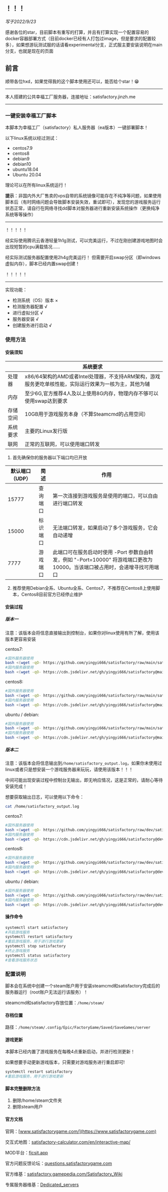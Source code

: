 ## ！！！

*写于2022/9/23*

感谢各位的star，目前脚本有重写的打算，并且有打算实现一个配置容易的docker容器部署方式（目前docker已经有人打包过image，但是要求的配置较多），如果想游玩测试服的话请看experimental分支，正式服主要安装说明在main分支，也就是现在的页面


## 前言

顺带各位hxd，如果觉得我的这个脚本使用还可以，能否给个star！😁

---

本人搭建的公共幸福工厂服务器，连接地址：satisfactory.jinzh.me

---

### 一键安装幸福工厂脚本

本脚本为幸福工厂（satisfactory）私人服务器（ea版本）一键部署脚本！

以下linux系统以经过测试：

* centos7.9
* centos8
* debian9
* debian10
* ubuntu18.04
* Ubuntu 20.04

理论可以在所有linux系统运行！

**提示**：非国内外大厂售卖的vps自带的系统镜像可能存在不纯净等问题，如果使用脚本后（有时网络问题会导致脚本安装失效，重试即可），发现您的游戏服务运行状态正常，请自行在网络寻找dd脚本对服务器进行重新安装系统操作（更换纯净系统等等操作）

***

！！！！！

经实际使用腾讯云香港轻量1h1g测试，可以完美运行，不过在刚创建游戏地图时会出现短暂的cpu满载情况......

经实际测试服务器配置使用2h4g完美运行！
但需要开启swap分区（即windows虚拟内存），脚本已经内置swap创建！

！！！！！

***

实现功能：

* 检测系统（OS）版本 ×
* 检测服务器配置 √
* 进行虚拟分区  √
* 服务器安装  √
* 创建服务进行启动  √

### 使用方法

#### 安装须知

|        |                                           系统要求                                              |
|--------|------------------------------------------------------------------------------------------------|
|处理器  |x86/64架构的AMD或者Intel处理器，不支持ARM架构，游戏服务更吃单核性能，实际运行效果为一核为主，其他为辅   |
|内存    |至少6G,官方推荐4人及以上使用8G内存，物理内存不够可以使用swap达到要求                                 |
|存储空间|10GB用于游戏服务本身（不算Steamcmd的占用空间）                                                     |
|系统要求|主要的Linux发行版                                                                                |
|联网    |正常的互联网，可以使用端口转发                                                                    |

1. 首先确保你的服务器以下端口均已开放

|默认端口（UDP）|简述|作用|
|--------------|----|---|
|15777|查询端口   |第一次连接到游戏服务是使用的端口，可以自由进行端口转发|
|15000|标识端口   |无法端口转发，如果启动了多个游戏服务，它会自动递增|
|7777 |游戏端口   |此端口可在服务启动时使用 -Port 参数自由转发，例如 "-Port=10000" 将游戏端口更改为 10000。当该端口被占用时，会递增寻找可用端口|

2. 推荐使用Debian全系、Ubuntu全系、Centos7，不推荐在Centos8上使用脚本，Centos8目前官方已经停止维护

#### 安装过程

##### 版本一

注意：该版本会将信息直接输出到控制台，如果你对linux使用有所了解，使用该版本更容易安装

centos7:

```bash
#国外服务器使用
bash <(wget -qO- https://github.com/yingyi666/satisfactory/raw/main/satisfactory_c7.sh)
#国内服务器使用
bash <(wget -qO- https://cdn.jsdelivr.net/gh/yingyi666/satisfactory@main/satisfactory_c7.sh)
```

centos8:

```bash
#国外服务器使用
bash <(wget -qO- https://github.com/yingyi666/satisfactory/raw/main/satisfactory_c8.sh)
#国内服务器使用
bash <(wget -qO- https://cdn.jsdelivr.net/gh/yingyi666/satisfactory@main/satisfactory_c8.sh)
```

ubuntu / debian:

```bash
#国外服务器使用
bash <(wget -qO- https://github.com/yingyi666/satisfactory/raw/main/satisfactory_d.sh)
#国内服务器使用
bash <(wget -qO- https://cdn.jsdelivr.net/gh/yingyi666/satisfactory@main/satisfactory_d.sh)
```

##### 版本二

注意：该版本会将信息输出到`/home/satisfactory_output.log`，如果你未使用过linux或者只是想安装一个游戏服务器来玩玩，请使用该版本！！！

中间可能出现安装过程中控制台无输出，即无响应情况，这是正常的，请耐心等待安装完成！

想要获取输出日志，可以使用以下命令：

```bash
cat /home/satisfactory_output.log
```

centos7:

```bash
#国外服务器使用
bash <(wget -qO- https://github.com/yingyi666/satisfactory/raw/dev/satisfactory_c7.sh)
#国内服务器使用
bash <(wget -qO- https://cdn.jsdelivr.net/gh/yingyi666/satisfactory@dev/satisfactory_c7.sh)
```

centos8:

```bash
#国外服务器使用
bash <(wget -qO- https://github.com/yingyi666/satisfactory/raw/dev/satisfactory_c8.sh)
#国内服务器使用
bash <(wget -qO- https://cdn.jsdelivr.net/gh/yingyi666/satisfactory@dev/satisfactory_c8.sh)
```

ubuntu / debian:

```bash
#国外服务器使用
bash <(wget -qO- https://github.com/yingyi666/satisfactory/raw/dev/satisfactory_d.sh)
#国内服务器使用
bash <(wget -qO- https://cdn.jsdelivr.net/gh/yingyi666/satisfactory@dev/satisfactory_d.sh)
```


#### 操作命令

```bash
systemctl start satisfactory
#开启游戏服务
systemctl restart satisfactory
#重启游戏服务，用于进行游戏更新
systemctl stop satisfactory
#终止游戏服务
systemctl status satisfactory
#查看游戏服务状态
```

### 配置说明

脚本会在系统中创建一个steam账户用于安装steamcmd和satisfactory完成后的服务器运行（root账户无法运行该服务）！

steamcmd和satisfactory存放位置：`/home/steam/`

#### 存档位置

路径：`/home/steam/.config/Epic/FactoryGame/Saved/SaveGames/server`

#### 游戏更新

本脚本已经内置了游戏服务在每晚4点重新启动，并进行检测更新！

如果想要手动更新游戏版本，只需要对游戏服务进行重启即可!

```bash
systemctl restart satisfactory
#重启游戏服务，用于进行游戏更新
```

#### 脚本完整删除方法

1. 删除/home/steam文件夹
2. 删除steam用户

#### 官方文档

官网：[www.satisfactorygame.com/](https://www.satisfactorygame.com)

交互式地图：[satisfactory-calculator.com/en/interactive-map/](https://satisfactory-calculator.com/en/interactive-map/)

MOD平台：[ficsit.app](https://ficsit.app)

官方问题反馈论坛：[questions.satisfactorygame.com](https://questions.satisfactorygame.com/)

官方维基：[satisfactory.gamepedia.com/Satisfactory_Wiki](https://satisfactory.gamepedia.com/Satisfactory_Wiki)

专属服务器维基：[Dedicated_servers](https://satisfactory.fandom.com/wiki/Dedicated_servers)
